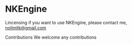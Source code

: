 # NKEngine

Lincensing
if you want to use NKEngine, please contact me, nolimitk@gmail.com

Contributions
We welcome any contributions
